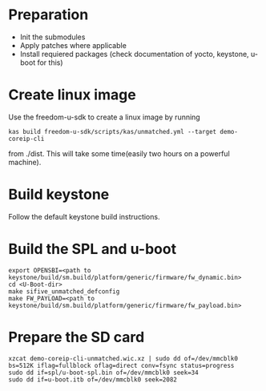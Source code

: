 # Preparation

* Init the submodules
* Apply patches where applicable
* Install requiered packages (check documentation of yocto, keystone, u-boot for this)

# Create linux image

Use the freedom-u-sdk to create a linux image by running 

```console
kas build freedom-u-sdk/scripts/kas/unmatched.yml --target demo-coreip-cli
```

from ./dist. This will take some time(easily two hours on a powerful machine).

# Build keystone

Follow the default keystone build instructions.

# Build the SPL and u-boot

```console
export OPENSBI=<path to keystone/build/sm.build/platform/generic/firmware/fw_dynamic.bin>
cd <U-Boot-dir>
make sifive_unmatched_defconfig
make FW_PAYLOAD=<path to keystone/build/sm.build/platform/generic/firmware/fw_payload.bin>
```

# Prepare the SD card

```console
xzcat demo-coreip-cli-unmatched.wic.xz | sudo dd of=/dev/mmcblk0 bs=512K iflag=fullblock oflag=direct conv=fsync status=progress
sudo dd if=spl/u-boot-spl.bin of=/dev/mmcblk0 seek=34
sudo dd if=u-boot.itb of=/dev/mmcblk0 seek=2082
```
